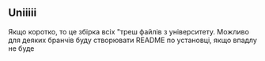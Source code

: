 
## Uniiiii

Якщо коротко, то це збірка всіх "треш файлів з університету. Можливо для деяких бранчів буду створювати README по установці, якщо впадлу не буде
